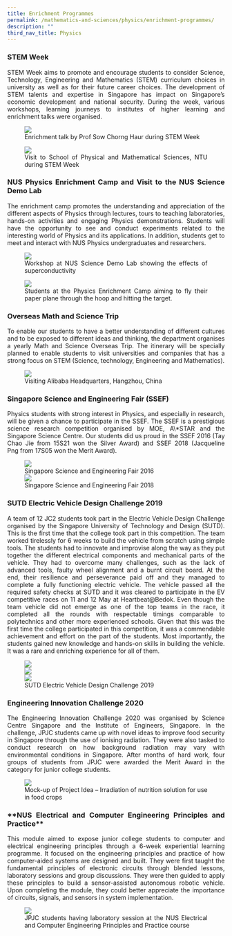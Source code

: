 ```yaml
---
title: Enrichment Programmes
permalink: /mathematics-and-sciences/physics/enrichment-programmes/
description: ""
third_nav_title: Physics
---
```

<h3><strong>STEM Week</strong></h3>
<div align="justify">
<p>
STEM Week aims to&nbsp;promote and encourage students to consider Science, Technology, Engineering and Mathematics (STEM) curriculum choices in university as well as for their future career choices. The development of STEM talents and expertise in Singapore has impact on Singapore’s economic development and national security. During the week, various workshops, learning journeys to institutes of higher learning and enrichment talks were organised.</p>

<figure>
<img src="/images/JPJC%20Experience/Curriculum/Mathematics%20and%20Sciences/Physics/Enrichment%20Programmes/pic1.jpg">
<figcaption>
Enrichment talk by Prof Sow Chorng Haur during STEM Week</figcaption></figure>

<figure>
<img src="/images/JPJC%20Experience/Curriculum/Mathematics%20and%20Sciences/Physics/Enrichment%20Programmes/pic2.jpg">
<figcaption>Visit to School of Physical and Mathematical Sciences, NTU during STEM Week</figcaption></figure>
	
<h3><strong>NUS Physics Enrichment Camp and Visit to the NUS Science Demo Lab</strong></h3>
<p>
The enrichment camp promotes the understanding and appreciation of the different aspects of Physics through lectures, tours to teaching laboratories, hands-on activities and engaging Physics demonstrations. Students will have the opportunity to see and conduct experiments related to the interesting world of Physics and its applications. In addition, students get to meet and interact with NUS Physics undergraduates and researchers.</p>

<figure>
<img src="/images/JPJC%20Experience/Curriculum/Mathematics%20and%20Sciences/Physics/Enrichment%20Programmes/pic3.jpg">
<figcaption>Workshop at NUS Science Demo Lab showing the effects of superconductivity</figcaption></figure>

<figure>
<img src="/images/JPJC%20Experience/Curriculum/Mathematics%20and%20Sciences/Physics/Enrichment%20Programmes/pic4.jpg">
<figcaption>Students at the Physics Enrichment Camp aiming to fly their paper plane through the hoop and hitting the target.</figcaption></figure>

<h3><strong>Overseas Math and Science Trip</strong></h3>
<p>
To enable our students to have a better understanding of different cultures and to be exposed to different ideas and thinking, the department organises a yearly Math and Science Overseas Trip. The itinerary will be specially planned to enable students to visit universities and companies that has a strong focus on STEM (Science, technology, Engineering and Mathematics).</p>

<figure>
<img src="/images/JPJC%20Experience/Curriculum/Mathematics%20and%20Sciences/Physics/Enrichment%20Programmes/pic5.jpg">
<figcaption>Visiting Alibaba Headquarters, Hangzhou, China</figcaption></figure>

<h3><strong>Singapore Science and Engineering Fair (SSEF)</strong></h3>
<p>
Physics students with strong interest in Physics, and especially in research, will be given a chance to participate in the SSEF. The SSEF is a prestigious science research competition organised by MOE, A\*STAR and the Singapore Science Centre.&nbsp;Our students did us proud in the SSEF 2016 (Tay Chao Jie from 15S21 won the Silver Award) and SSEF 2018 (Jacqueline Png&nbsp;from 17S05 won the Merit Award).</p>

<figure>
<img src="/images/JPJC%20Experience/Curriculum/Mathematics%20and%20Sciences/Physics/Enrichment%20Programmes/pic6.jpg">
<figcaption>Singapore Science and Engineering Fair 2016</figcaption>
<img src="/images/JPJC%20Experience/Curriculum/Mathematics%20and%20Sciences/Physics/Enrichment%20Programmes/pic7.jpg">
<figcaption>Singapore Science and Engineering Fair 2018</figcaption></figure>

<h3><strong>SUTD Electric Vehicle Design Challenge 2019</strong></h3>
<p>
A team of 12 JC2 students took part in the Electric Vehicle Design Challenge organised by the Singapore University of Technology and Design (SUTD). This is the first time that the college took part in this competition. The team worked tirelessly for 6 weeks to build the vehicle from scratch using simple tools. The students had to innovate and improvise along the way as they put together the different electrical components and mechanical parts of the vehicle. They had to overcome many challenges, such as the lack of advanced tools, faulty wheel alignment and a burnt circuit board. At the end, their resilience and perseverance paid off and they managed to complete a fully functioning electric vehicle. The vehicle passed all the required safety checks at SUTD and it was cleared to participate in the EV competitive races on 11 and 12 May at Heartbeat@Bedok. Even though the team vehicle did not emerge as one of the top teams in the race, it completed all the rounds with respectable timings comparable to polytechnics and other more experienced schools. Given that this was the first time the college participated in this competition, it was a commendable achievement and effort on the part of the students. Most importantly, the students gained&nbsp;new knowledge and hands-on skills in building the vehicle. It was a rare and enriching experience for all of them.</p>

<figure>
<img src="/images/JPJC%20Experience/Curriculum/Mathematics%20and%20Sciences/Physics/Enrichment%20Programmes/pic8.jpg"><br>
<img src="/images/JPJC%20Experience/Curriculum/Mathematics%20and%20Sciences/Physics/Enrichment%20Programmes/pic9.jpg"><br>
<img src="/images/JPJC%20Experience/Curriculum/Mathematics%20and%20Sciences/Physics/Enrichment%20Programmes/pic10.jpg"><br>
<figcaption>SUTD Electric Vehicle Design Challenge 2019</figcaption></figure>

<h3><strong>Engineering Innovation Challenge 2020</strong></h3>
<p>
The Engineering Innovation Challenge 2020 was organised by Science Centre Singapore and the Institute of Engineers, Singapore. In the challenge, JPJC students came up with novel ideas to improve food security in Singapore through the use of ionising radiation. They were also tasked to conduct research on how background radiation may vary with environmental conditions in Singapore. After months of hard work, four groups of students from JPJC were awarded the Merit Award in the category for junior college students.</p>

<figure>
<img src="/images/JPJC%20Experience/Curriculum/Mathematics%20and%20Sciences/Physics/Enrichment%20Programmes/pic11.jpg">
<figcaption>Mock-up of Project Idea – Irradiation of nutrition solution for use in food crops</figcaption></figure>

<h3><strong>**NUS Electrical and Computer Engineering Principles and Practice**</strong></h3>
<p>This module aimed to expose junior college students to computer and electrical engineering principles through a 6-week experiential learning programme. It focused on the engineering principles and practice of how computer-aided systems are designed and built. They were first taught the fundamental principles of electronic circuits through blended lessons, laboratory sessions and group discussions. They were then guided to apply these principles to build a sensor-assisted autonomous robotic vehicle. Upon completing the module, they could better appreciate the importance of circuits, signals, and sensors in system implementation.</p>

<figure>
<img src="https://raw.githubusercontent.com/isomerpages/moe-jpjc/staging/images/JPJC%20Experience/Curriculum/Mathematics%20and%20Sciences/Physics/Enrichment%20Programmes/NUS%20electrical%20and%20comp%20eng.jpg">
<figcaption>JPJC students having laboratory session at the NUS Electrical and Computer Engineering Principles and Practice course</figcaption></figure></div>